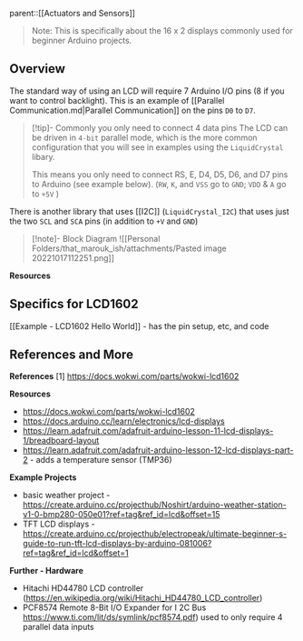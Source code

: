 parent::[[Actuators and Sensors]]

> Note: This is specifically about the 16 x 2 displays commonly used for beginner Arduino projects.

## Overview

The standard way of using an LCD will require 7 Arduino I/O pins (8 if you want to control backlight). This is an example of [[Parallel Communication.md|Parallel Communication]] on the pins `D0` to `D7`.

> [!tip]- Commonly you only need to connect 4 data pins 
> The LCD can be driven in `4-bit` parallel mode, which is the more common configuration that you will see in examples using the `LiquidCrystal` libary.	
> 
> This means you only need to connect RS, E, D4, D5, D6, and D7 pins to Arduino (see example below). (`RW`, `K`, and `VSS` go to `GND`; `VDD` &  `A` go to `+5V` )

There is another library that uses [[I2C]] (`LiquidCrystal_I2C`) that uses just the two `SCL` and `SCA` pins (in addition to `+V` and `GND`)

> [!note]- Block Diagram
> ![[Personal Folders/that_marouk_ish/attachments/Pasted image 20221017112251.png]]

**Resources**

## Specifics for LCD1602

[[Example - LCD1602 Hello World]] - has the pin setup, etc, and code

## References and More

**References**
[1] https://docs.wokwi.com/parts/wokwi-lcd1602

**Resources**
- https://docs.wokwi.com/parts/wokwi-lcd1602
- https://docs.arduino.cc/learn/electronics/lcd-displays
- https://learn.adafruit.com/adafruit-arduino-lesson-11-lcd-displays-1/breadboard-layout
- https://learn.adafruit.com/adafruit-arduino-lesson-12-lcd-displays-part-2 - adds a temperature sensor (TMP36)

**Example Projects**
- basic weather project - https://create.arduino.cc/projecthub/Noshirt/arduino-weather-station-v1-0-bmp280-050e01?ref=tag&ref_id=lcd&offset=15
- TFT LCD displays - https://create.arduino.cc/projecthub/electropeak/ultimate-beginner-s-guide-to-run-tft-lcd-displays-by-arduino-081006?ref=tag&ref_id=lcd&offset=1

**Further - Hardware**
- Hitachi HD44780 LCD controller (https://en.wikipedia.org/wiki/Hitachi_HD44780_LCD_controller) 
- PCF8574 Remote 8-Bit I/O Expander for I 2C Bus https://www.ti.com/lit/ds/symlink/pcf8574.pdf) used to only require 4 parallel data inputs